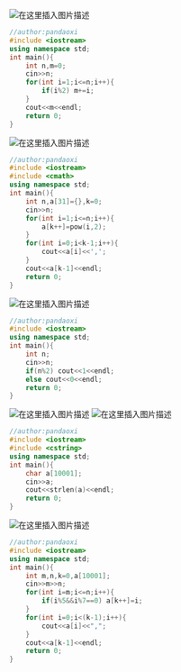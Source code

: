 ![在这里插入图片描述](https://pic.2ge.org/cdn/?url=https://img-blog.csdnimg.cn/3b0f3f6c207048319ad8f5022fa99a22.png?x-oss-process=image/watermark,type_d3F5LXplbmhlaQ,shadow_50,text_Q1NETiBA5r2Y6YGT54a5,size_20,color_FFFFFF,t_70,g_se,x_16)

```cpp
//author:pandaoxi
#include <iostream>
using namespace std;
int main(){
	int n,m=0;
	cin>>n;
	for(int i=1;i<=n;i++){
		if(i%2) m+=i;
	}
	cout<<m<<endl;
	return 0;
}
```
![在这里插入图片描述](https://pic.2ge.org/cdn/?url=https://img-blog.csdnimg.cn/fce9a018b467440aa00ff07e5008936c.png?x-oss-process=image/watermark,type_d3F5LXplbmhlaQ,shadow_50,text_Q1NETiBA5r2Y6YGT54a5,size_20,color_FFFFFF,t_70,g_se,x_16)

```cpp
//author:pandaoxi
#include <iostream>
#include <cmath>
using namespace std;
int main(){
	int n,a[31]={},k=0;
	cin>>n;
	for(int i=1;i<=n;i++){
		a[k++]=pow(i,2);
	}
	for(int i=0;i<k-1;i++){
		cout<<a[i]<<',';
	}
	cout<<a[k-1]<<endl;
	return 0;
} 
```
![在这里插入图片描述](https://pic.2ge.org/cdn/?url=https://img-blog.csdnimg.cn/ce2a3cec62114e409cb5b468e0be34bf.png?x-oss-process=image/watermark,type_d3F5LXplbmhlaQ,shadow_50,text_Q1NETiBA5r2Y6YGT54a5,size_20,color_FFFFFF,t_70,g_se,x_16)

```cpp
//author:pandaoxi
#include <iostream>
using namespace std;
int main(){
	int n;
	cin>>n;
	if(n%2) cout<<1<<endl;
	else cout<<0<<endl;
	return 0;
} 
```
![在这里插入图片描述](https://pic.2ge.org/cdn/?url=https://img-blog.csdnimg.cn/2371c1debe694d66b606ff63a901dfa1.png?x-oss-process=image/watermark,type_d3F5LXplbmhlaQ,shadow_50,text_Q1NETiBA5r2Y6YGT54a5,size_20,color_FFFFFF,t_70,g_se,x_16)
![在这里插入图片描述](https://pic.2ge.org/cdn/?url=https://img-blog.csdnimg.cn/343d2101897b43e788f439cae3fc698d.png?x-oss-process=image/watermark,type_d3F5LXplbmhlaQ,shadow_50,text_Q1NETiBA5r2Y6YGT54a5,size_20,color_FFFFFF,t_70,g_se,x_16)

```cpp
//author:pandaoxi
#include <iostream>
#include <cstring>
using namespace std;
int main(){
	char a[10001];
	cin>>a;
	cout<<strlen(a)<<endl;
	return 0;
} 
```
![在这里插入图片描述](https://pic.2ge.org/cdn/?url=https://img-blog.csdnimg.cn/f5f9089fdbe54e5fa9bcea38d807cc28.png?x-oss-process=image/watermark,type_d3F5LXplbmhlaQ,shadow_50,text_Q1NETiBA5r2Y6YGT54a5,size_20,color_FFFFFF,t_70,g_se,x_16)

```cpp
//author:pandaoxi
#include <iostream>
using namespace std;
int main(){
	int m,n,k=0,a[10001];
	cin>>m>>n;
	for(int i=m;i<=n;i++){
		if(i%5&&i%7==0) a[k++]=i;
	}
	for(int i=0;i<(k-1);i++){
		cout<<a[i]<<",";
	}
	cout<<a[k-1]<<endl;
	return 0;
}
```


